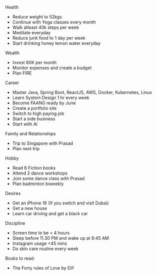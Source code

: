 
Health
- Reduce weight to 52kgs
- Continue with Yoga classes every month
- Walk atleast 40k steps per week
- Meditate everyday
- Reduce junk food to 1 day per week
- Start drinking honey lemon water everyday

Wealth
- Invest 80K per month
- Monitor expenses and create a budget
- Plan FIRE

Career
- Master Java, Spring Boot, ReactJS, AWS, Docker, Kubernetes, Linux
- Learn System Design 1 hr every week
- Become FAANG ready by June
- Create a portfolio site
- Switch to high paying job
- Start a side business
- Start with AI

Family and Relationships
- Trip to Singapore with Prasad
- Plan next trip

Hobby
- Read 6 Fiction books
- Attend 2 dance workshops
- Join some dance class with Prasad
- Plan badminton biweekly

Desires
- Get an iPhone 16 (If you switch and visit Dubai)
- Get a new house
- Learn car driving and get a black car

Discipline
- Screen time to be < 4 hours
- Sleep before 11.30 PM and wake up at 6:45 AM
- Instagram usage <45 mins
- Do skin care routine every week

Books to read:
- The Forty rules of Love by Elif 